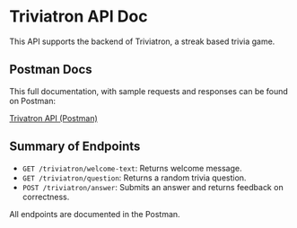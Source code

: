 # Triviatron API Doc

This API supports the backend of Triviatron, a streak based trivia game.

## Postman Docs

This full documentation, with sample requests and responses can be found on Postman:

[Trivatron API (Postman)](https://www.postman.com/salviyabalami-5836914/workspace/triviatron-api)

## Summary of Endpoints

- `GET /triviatron/welcome-text`: Returns welcome message.
- `GET /triviatron/question`: Returns a random trivia question.
- `POST /triviatron/answer`: Submits an answer and returns feedback on correctness.

All endpoints are documented in the Postman.